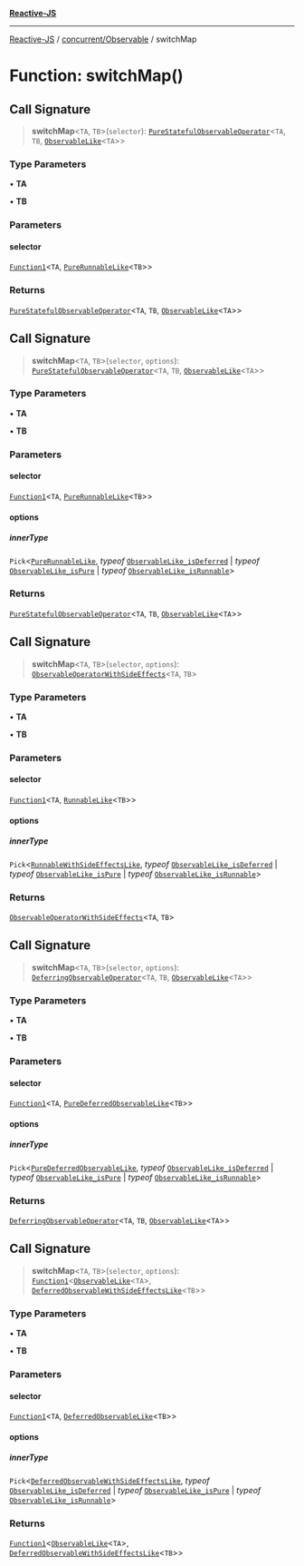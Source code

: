 [**Reactive-JS**](../../../README.md)

***

[Reactive-JS](../../../README.md) / [concurrent/Observable](../README.md) / switchMap

# Function: switchMap()

## Call Signature

> **switchMap**\<`TA`, `TB`\>(`selector`): [`PureStatefulObservableOperator`](../type-aliases/PureStatefulObservableOperator.md)\<`TA`, `TB`, [`ObservableLike`](../../interfaces/ObservableLike.md)\<`TA`\>\>

### Type Parameters

• **TA**

• **TB**

### Parameters

#### selector

[`Function1`](../../../functions/type-aliases/Function1.md)\<`TA`, [`PureRunnableLike`](../../interfaces/PureRunnableLike.md)\<`TB`\>\>

### Returns

[`PureStatefulObservableOperator`](../type-aliases/PureStatefulObservableOperator.md)\<`TA`, `TB`, [`ObservableLike`](../../interfaces/ObservableLike.md)\<`TA`\>\>

## Call Signature

> **switchMap**\<`TA`, `TB`\>(`selector`, `options`): [`PureStatefulObservableOperator`](../type-aliases/PureStatefulObservableOperator.md)\<`TA`, `TB`, [`ObservableLike`](../../interfaces/ObservableLike.md)\<`TA`\>\>

### Type Parameters

• **TA**

• **TB**

### Parameters

#### selector

[`Function1`](../../../functions/type-aliases/Function1.md)\<`TA`, [`PureRunnableLike`](../../interfaces/PureRunnableLike.md)\<`TB`\>\>

#### options

##### innerType

`Pick`\<[`PureRunnableLike`](../../interfaces/PureRunnableLike.md), *typeof* [`ObservableLike_isDeferred`](../../variables/ObservableLike_isDeferred.md) \| *typeof* [`ObservableLike_isPure`](../../variables/ObservableLike_isPure.md) \| *typeof* [`ObservableLike_isRunnable`](../../variables/ObservableLike_isRunnable.md)\>

### Returns

[`PureStatefulObservableOperator`](../type-aliases/PureStatefulObservableOperator.md)\<`TA`, `TB`, [`ObservableLike`](../../interfaces/ObservableLike.md)\<`TA`\>\>

## Call Signature

> **switchMap**\<`TA`, `TB`\>(`selector`, `options`): [`ObservableOperatorWithSideEffects`](../type-aliases/ObservableOperatorWithSideEffects.md)\<`TA`, `TB`\>

### Type Parameters

• **TA**

• **TB**

### Parameters

#### selector

[`Function1`](../../../functions/type-aliases/Function1.md)\<`TA`, [`RunnableLike`](../../interfaces/RunnableLike.md)\<`TB`\>\>

#### options

##### innerType

`Pick`\<[`RunnableWithSideEffectsLike`](../../interfaces/RunnableWithSideEffectsLike.md), *typeof* [`ObservableLike_isDeferred`](../../variables/ObservableLike_isDeferred.md) \| *typeof* [`ObservableLike_isPure`](../../variables/ObservableLike_isPure.md) \| *typeof* [`ObservableLike_isRunnable`](../../variables/ObservableLike_isRunnable.md)\>

### Returns

[`ObservableOperatorWithSideEffects`](../type-aliases/ObservableOperatorWithSideEffects.md)\<`TA`, `TB`\>

## Call Signature

> **switchMap**\<`TA`, `TB`\>(`selector`, `options`): [`DeferringObservableOperator`](../type-aliases/DeferringObservableOperator.md)\<`TA`, `TB`, [`ObservableLike`](../../interfaces/ObservableLike.md)\<`TA`\>\>

### Type Parameters

• **TA**

• **TB**

### Parameters

#### selector

[`Function1`](../../../functions/type-aliases/Function1.md)\<`TA`, [`PureDeferredObservableLike`](../../interfaces/PureDeferredObservableLike.md)\<`TB`\>\>

#### options

##### innerType

`Pick`\<[`PureDeferredObservableLike`](../../interfaces/PureDeferredObservableLike.md), *typeof* [`ObservableLike_isDeferred`](../../variables/ObservableLike_isDeferred.md) \| *typeof* [`ObservableLike_isPure`](../../variables/ObservableLike_isPure.md) \| *typeof* [`ObservableLike_isRunnable`](../../variables/ObservableLike_isRunnable.md)\>

### Returns

[`DeferringObservableOperator`](../type-aliases/DeferringObservableOperator.md)\<`TA`, `TB`, [`ObservableLike`](../../interfaces/ObservableLike.md)\<`TA`\>\>

## Call Signature

> **switchMap**\<`TA`, `TB`\>(`selector`, `options`): [`Function1`](../../../functions/type-aliases/Function1.md)\<[`ObservableLike`](../../interfaces/ObservableLike.md)\<`TA`\>, [`DeferredObservableWithSideEffectsLike`](../../interfaces/DeferredObservableWithSideEffectsLike.md)\<`TB`\>\>

### Type Parameters

• **TA**

• **TB**

### Parameters

#### selector

[`Function1`](../../../functions/type-aliases/Function1.md)\<`TA`, [`DeferredObservableLike`](../../interfaces/DeferredObservableLike.md)\<`TB`\>\>

#### options

##### innerType

`Pick`\<[`DeferredObservableWithSideEffectsLike`](../../interfaces/DeferredObservableWithSideEffectsLike.md), *typeof* [`ObservableLike_isDeferred`](../../variables/ObservableLike_isDeferred.md) \| *typeof* [`ObservableLike_isPure`](../../variables/ObservableLike_isPure.md) \| *typeof* [`ObservableLike_isRunnable`](../../variables/ObservableLike_isRunnable.md)\>

### Returns

[`Function1`](../../../functions/type-aliases/Function1.md)\<[`ObservableLike`](../../interfaces/ObservableLike.md)\<`TA`\>, [`DeferredObservableWithSideEffectsLike`](../../interfaces/DeferredObservableWithSideEffectsLike.md)\<`TB`\>\>
